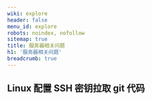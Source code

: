 ```yaml
---
wiki: explore
header: false
menu_id: explore
robots: noindex, nofollow
sitemap: true
title: 服务器相关问题
h1: '服务器相关问题'
breadcrumb: true
---
```


## Linux 配置 SSH 密钥拉取 git 代码

